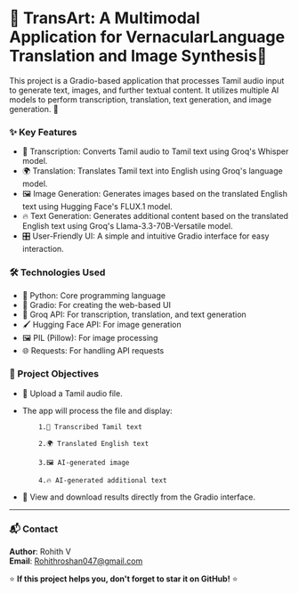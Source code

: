 # 🎤 TransArt: A Multimodal Application for VernacularLanguage Translation and Image Synthesis🎨
This project is a Gradio-based application that processes Tamil audio input to generate text, images, and further textual content. It utilizes multiple AI models to perform transcription, translation, text generation, and image generation. 🚀

### ✨ Key Features
- 📝 Transcription: Converts Tamil audio to Tamil text using Groq's Whisper model.
- 🌍 Translation: Translates Tamil text into English using Groq's language model.
- 🖼️ Image Generation: Generates images based on the translated English text using Hugging Face's FLUX.1 model.
- 🔥 Text Generation: Generates additional content based on the translated English text using Groq's Llama-3.3-70B-Versatile model.
- 🎛️ User-Friendly UI: A simple and intuitive Gradio interface for easy interaction.


### 🛠️ Technologies Used
- 🐍 Python: Core programming language
- 🎨 Gradio: For creating the web-based UI
- 🤖 Groq API: For transcription, translation, and text generation
- 🖌️ Hugging Face API: For image generation
- 🖼️ PIL (Pillow): For image processing
- 🌐 Requests: For handling API requests

### 🎯 Project Objectives
- 📂 Upload a Tamil audio file.
- The app will process the file and display:
  
          1.📝 Transcribed Tamil text

          2.🌍 Translated English text

          3.🖼️ AI-generated image

          4.🔥 AI-generated additional text
- 👀 View and download results directly from the Gradio interface.



---
### 📬 Contact
**Author**: Rohith V  
**Email**: Rohithroshan047@gmail.com  

⭐ **If this project helps you, don't forget to star it on GitHub!** ⭐
